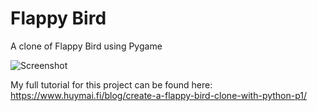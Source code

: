 # Flappy Bird

A clone of Flappy Bird using Pygame

![Screenshot](screenshot.gif)

My full tutorial for this project can be found here: https://www.huymai.fi/blog/create-a-flappy-bird-clone-with-python-p1/
